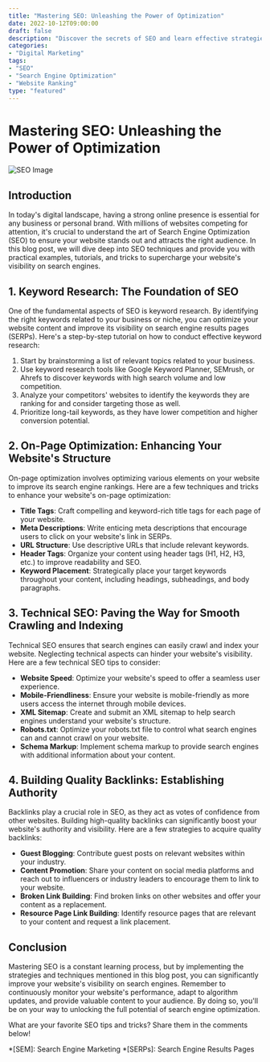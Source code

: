 ```yaml
---
title: "Mastering SEO: Unleashing the Power of Optimization"
date: 2022-10-12T09:00:00
draft: false
description: "Discover the secrets of SEO and learn effective strategies to boost your website's visibility on search engines."
categories:
- "Digital Marketing"
tags:
- "SEO"
- "Search Engine Optimization"
- "Website Ranking"
type: "featured"
---
```


# Mastering SEO: Unleashing the Power of Optimization

![SEO Image](https://example.com/seo-image.jpg)

## Introduction

In today's digital landscape, having a strong online presence is essential for any business or personal brand. With millions of websites competing for attention, it's crucial to understand the art of Search Engine Optimization (SEO) to ensure your website stands out and attracts the right audience. In this blog post, we will dive deep into SEO techniques and provide you with practical examples, tutorials, and tricks to supercharge your website's visibility on search engines.

## 1. Keyword Research: The Foundation of SEO

One of the fundamental aspects of SEO is keyword research. By identifying the right keywords related to your business or niche, you can optimize your website content and improve its visibility on search engine results pages (SERPs). Here's a step-by-step tutorial on how to conduct effective keyword research:

1. Start by brainstorming a list of relevant topics related to your business.
2. Use keyword research tools like Google Keyword Planner, SEMrush, or Ahrefs to discover keywords with high search volume and low competition.
3. Analyze your competitors' websites to identify the keywords they are ranking for and consider targeting those as well.
4. Prioritize long-tail keywords, as they have lower competition and higher conversion potential.

## 2. On-Page Optimization: Enhancing Your Website's Structure

On-page optimization involves optimizing various elements on your website to improve its search engine rankings. Here are a few techniques and tricks to enhance your website's on-page optimization:

- **Title Tags**: Craft compelling and keyword-rich title tags for each page of your website.
- **Meta Descriptions**: Write enticing meta descriptions that encourage users to click on your website's link in SERPs.
- **URL Structure**: Use descriptive URLs that include relevant keywords.
- **Header Tags**: Organize your content using header tags (H1, H2, H3, etc.) to improve readability and SEO.
- **Keyword Placement**: Strategically place your target keywords throughout your content, including headings, subheadings, and body paragraphs.

## 3. Technical SEO: Paving the Way for Smooth Crawling and Indexing

Technical SEO ensures that search engines can easily crawl and index your website. Neglecting technical aspects can hinder your website's visibility. Here are a few technical SEO tips to consider:

- **Website Speed**: Optimize your website's speed to offer a seamless user experience.
- **Mobile-Friendliness**: Ensure your website is mobile-friendly as more users access the internet through mobile devices.
- **XML Sitemap**: Create and submit an XML sitemap to help search engines understand your website's structure.
- **Robots.txt**: Optimize your robots.txt file to control what search engines can and cannot crawl on your website.
- **Schema Markup**: Implement schema markup to provide search engines with additional information about your content.

## 4. Building Quality Backlinks: Establishing Authority

Backlinks play a crucial role in SEO, as they act as votes of confidence from other websites. Building high-quality backlinks can significantly boost your website's authority and visibility. Here are a few strategies to acquire quality backlinks:

- **Guest Blogging**: Contribute guest posts on relevant websites within your industry.
- **Content Promotion**: Share your content on social media platforms and reach out to influencers or industry leaders to encourage them to link to your website.
- **Broken Link Building**: Find broken links on other websites and offer your content as a replacement.
- **Resource Page Link Building**: Identify resource pages that are relevant to your content and request a link placement.

## Conclusion

Mastering SEO is a constant learning process, but by implementing the strategies and techniques mentioned in this blog post, you can significantly improve your website's visibility on search engines. Remember to continuously monitor your website's performance, adapt to algorithm updates, and provide valuable content to your audience. By doing so, you'll be on your way to unlocking the full potential of search engine optimization.

What are your favorite SEO tips and tricks? Share them in the comments below!

*[SEM]: Search Engine Marketing
*[SERPs]: Search Engine Results Pages
